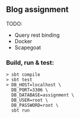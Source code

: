## Blog assignment

TODO:
* Query rest binding
* Docker
* Scapegoat


### Build, run & test:

```shell
> sbt compile
> sbt test
> DB_HOST=localhost \ 
  DB_PORT=3306 \
  DB_DATABASE=assignment \
  DB_USER=root \
  DB_PASSWORD=root \
  sbt run
```